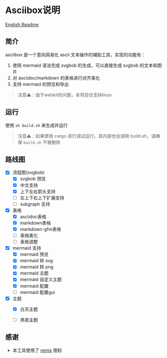 # Asciibox说明 #

[English Readme](./readme_EN.md)

## 简介 ##

asciibox 是一个意向简易化 ascii 文本操作的辅助工具，实现的功能有：

1. 使用 mermaid 语法完成 svgbob 的生成，可以直接生成 svgbob 的文本和图片
2. 对 asciidoc/markdown 的表格进行对齐美化
3. 支持 mermaid 的预览和导出

> 注意⚠️：由于webkit的问题，本项目仅支持linux

## 运行 ##

使用 `sh build.sh` 来生成并运行

> 注意⚠️：如果使用 cargo 进行调试运行，其内部也会调用 build.sh，请确保 `build.sh` 不被删除

## 路线图 ##

- [x] 流程图(svgbob)
    - [x] svgbob 预览
    - [x] 中文支持
    - [x] 上下左右箭头支持
    - [ ] 左上下右上下扩展支持
    - [ ] subgraph 支持
- [x] 表格
    - [x] asciidoc表格
    - [x] markdown表格
    - [x] markdown-gfm表格
    - [ ] 表格美化
    - [ ] 表格调整
- [x] mermaid 支持
    - [x] mermaid 预览
    - [x] mermaid 转 svg
    - [x] mermaid 转 png
    - [x] mermaid 主题
    - [x] mermaid 自定义主题
    - [x] mermaid 配置
    - [ ] mermaid 配置gui
- [x] 主题
    - [x] 白天主题
    - [ ] 黑夜主题


## 感谢

- 本工具使用了 [remix](https://remixicon.com/) 图标
